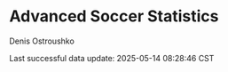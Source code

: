 # Advanced Soccer Statistics
Denis Ostroushko

<!-- gfm -->

Last successful data update: 2025-05-14 08:28:46 CST
